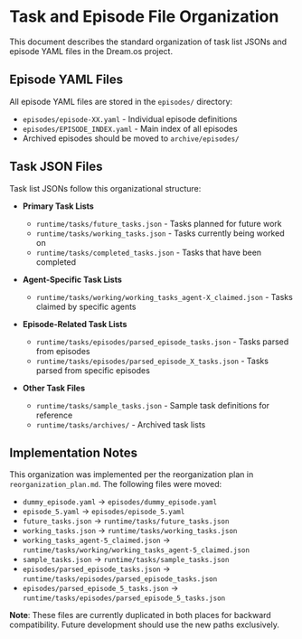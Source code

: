 # Task and Episode File Organization

This document describes the standard organization of task list JSONs and episode YAML files in the Dream.os project.

## Episode YAML Files

All episode YAML files are stored in the `episodes/` directory:

- `episodes/episode-XX.yaml` - Individual episode definitions
- `episodes/EPISODE_INDEX.yaml` - Main index of all episodes
- Archived episodes should be moved to `archive/episodes/`

## Task JSON Files

Task list JSONs follow this organizational structure:

- **Primary Task Lists**
  - `runtime/tasks/future_tasks.json` - Tasks planned for future work
  - `runtime/tasks/working_tasks.json` - Tasks currently being worked on
  - `runtime/tasks/completed_tasks.json` - Tasks that have been completed

- **Agent-Specific Task Lists**
  - `runtime/tasks/working/working_tasks_agent-X_claimed.json` - Tasks claimed by specific agents

- **Episode-Related Task Lists**
  - `runtime/tasks/episodes/parsed_episode_tasks.json` - Tasks parsed from episodes
  - `runtime/tasks/episodes/parsed_episode_X_tasks.json` - Tasks parsed from specific episodes

- **Other Task Files**
  - `runtime/tasks/sample_tasks.json` - Sample task definitions for reference
  - `runtime/tasks/archives/` - Archived task lists

## Implementation Notes

This organization was implemented per the reorganization plan in `reorganization_plan.md`. The following files were moved:

- `dummy_episode.yaml` → `episodes/dummy_episode.yaml`
- `episode_5.yaml` → `episodes/episode_5.yaml`
- `future_tasks.json` → `runtime/tasks/future_tasks.json`
- `working_tasks.json` → `runtime/tasks/working_tasks.json`
- `working_tasks_agent-5_claimed.json` → `runtime/tasks/working/working_tasks_agent-5_claimed.json`
- `sample_tasks.json` → `runtime/tasks/sample_tasks.json`
- `episodes/parsed_episode_tasks.json` → `runtime/tasks/episodes/parsed_episode_tasks.json`
- `episodes/parsed_episode_5_tasks.json` → `runtime/tasks/episodes/parsed_episode_5_tasks.json`

**Note**: These files are currently duplicated in both places for backward compatibility. Future development should use the new paths exclusively. 